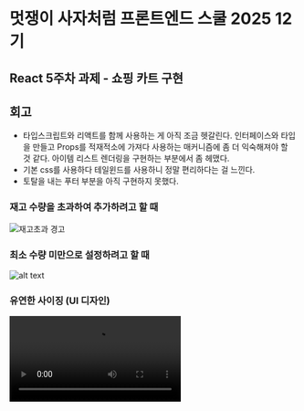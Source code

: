 # 멋쟁이 사자처럼 프론트엔드 스쿨 2025 12기

## React 5주차 과제 - 쇼핑 카트 구현

## 회고

- 타입스크립트와 리액트를 함께 사용하는 게 아직 조금 헷갈린다. 인터페이스와 타입을 만들고 Props를 적재적소에 가져다 사용하는 매커니즘에 좀 더 익숙해져야 할 것 같다. 아이템 리스트 렌더링을 구현하는 부분에서 좀 헤맸다.
- 기본 css를 사용하다 테일윈드를 사용하니 정말 편리하다는 걸 느낀다.
- 토탈을 내는 푸터 부분을 아직 구현하지 못했다.

### 재고 수량을 초과하여 추가하려고 할 때

![재고초과 경고](public/README/image.png)

### 최소 수량 미만으로 설정하려고 할 때

![alt text](public/README/image-1.png)

### 유연한 사이징 (UI 디자인)

<video controls src="public/README/vedio.mp4" title="Title"></video>
